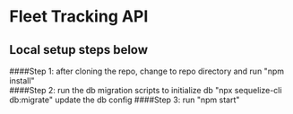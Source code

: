 # Fleet Tracking API


## Local setup steps below
####Step 1: 
after cloning the repo, change to repo directory and run "npm install"
<br>
####Step 2: 
run the db migration scripts to initialize db "npx sequelize-cli db:migrate"
          update the db config
####Step 3: 
run "npm start"

